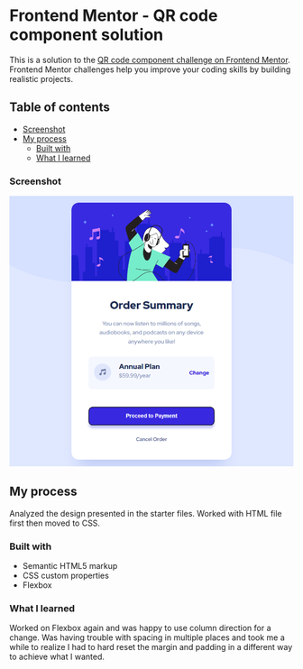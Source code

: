 # Frontend Mentor - QR code component solution

This is a solution to the [QR code component challenge on Frontend Mentor](https://www.frontendmentor.io/challenges/qr-code-component-iux_sIO_H). Frontend Mentor challenges help you improve your coding skills by building realistic projects. 

## Table of contents

  - [Screenshot](#screenshot)
- [My process](#my-process)
  - [Built with](#built-with)
  - [What I learned](#what-i-learned)
 



### Screenshot

![](images/_C__Users_Brian%2520Segura_Desktop_FrontEndMentor_order-summary-component-main_index.html%20(1).png)
## My process

Analyzed the design presented in the starter files. Worked with HTML file first then moved to CSS.

### Built with

- Semantic HTML5 markup
- CSS custom properties
- Flexbox



### What I learned

Worked on Flexbox again and was happy to use column direction for a change. Was having trouble with spacing in multiple places and took me a while to realize I had to hard reset the margin and padding in a different way to achieve what I wanted. 

